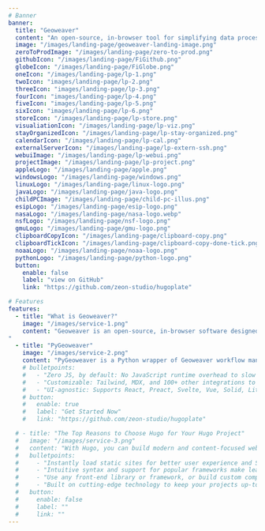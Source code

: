 ```yaml
---
# Banner
banner:
  title: "Geoweaver"
  content: "An open-source, in-browser tool for simplifying data processing workflows with high-performance server support, featuring code history and workflow orchestration."
  image: "/images/landing-page/geoweaver-landing-image.png"
  zeroToProdImage: "/images/landing-page/zero-to-prod.png"
  githubIcon: "/images/landing-page/FiGithub.png"
  globeIcon: "/images/landing-page/FiGlobe.png"
  oneIcon: "/images/landing-page/lp-1.png"
  twoIcon: "images/landing-page/lp-2.png"
  threeIcon: "images/landing-page/lp-3.png"
  fourIcon: "images/landing-page/lp-4.png"
  fiveIcon: "images/landing-page/lp-5.png"
  sixIcon: "images/landing-page/lp-6.png"
  storeIcon: "/images/landing-page/lp-store.png"
  visualiationIcon: "/images/landing-page/lp-viz.png"
  stayOrganizedIcon: "/images/landing-page/lp-stay-organized.png"
  calendarIcon: "/images/landing-page/lp-cal.png"
  externalServerIcon: "/images/landing-page/lp-extern-ssh.png"
  webuiImage: "/images/landing-page/lp-webui.png"
  projectImage: "/images/landing-page/lp-project.png"
  appleLogo: "/images/landing-page/apple.png"
  windowsLogo: "/images/landing-page/windows.png"
  linuxLogo: "/images/landing-page/linux-logo.png"
  javaLogo: "/images/landing-page/java-logo.png"
  childPCImage: "/images/landing-page/child-pc-illus.png"
  esipLogo: "/images/landing-page/esip-logo.png"
  nasaLogo: "/images/landing-page/nasa-logo.webp"
  nsfLogo: "/images/landing-page/nsf-logo.png"
  gmuLogo: "/images/landing-page/gmu-logo.png"
  clipboardCopyIcon: "/images/landing-page/clipboard-copy.png"
  clipboardTickIcon: "/images/landing-page/clipboard-copy-done-tick.png"
  noaaLogo: "/images/landing-page/noaa-logo.png"
  pythonLogo: "/images/landing-page/python-logo.png"
  button:
    enable: false 
    label: "view on GitHub"
    link: "https://github.com/zeon-studio/hugoplate"

# Features
features:
  - title: "What is Geoweaver?"
    image: "/images/service-1.png"
    content: "Geoweaver is an open-source, in-browser software designed for simplifying the composition and execution of data processing workflows. It efficiently leverages high-performance servers for workflow execution and includes features such as code history and workflow orchestration, easing the creation and maintenance of workflows. 
"
  - title: "PyGeoweaver"
    image: "/images/service-2.png"
    content: "PyGeoweaver is a Python wrapper of Geoweaver workflow management system. It enables users to interact with Geoweaver workflows programmatically, offering full Geoweaver functionality, including workflow orchestration, code history/versioning, and server management."
    # bulletpoints:
    #   - "Zero JS, by default: No JavaScript runtime overhead to slow you down."
    #   - "Customizable: Tailwind, MDX, and 100+ other integrations to choose from."
    #   - "UI-agnostic: Supports React, Preact, Svelte, Vue, Solid, Lit and more."
    # button:
    #   enable: true
    #   label: "Get Started Now"
    #   link: "https://github.com/zeon-studio/hugoplate"

  # - title: "The Top Reasons to Choose Hugo for Your Hugo Project"
  #   image: "/images/service-3.png"
  #   content: "With Hugo, you can build modern and content-focused websites without sacrificing performance or ease of use."
  #   bulletpoints:
  #     - "Instantly load static sites for better user experience and SEO."
  #     - "Intuitive syntax and support for popular frameworks make learning and using Hugo a breeze."
  #     - "Use any front-end library or framework, or build custom components, for any project size."
  #     - "Built on cutting-edge technology to keep your projects up-to-date with the latest web standards."
  #   button:
  #     enable: false
  #     label: ""
  #     link: ""
---
```

